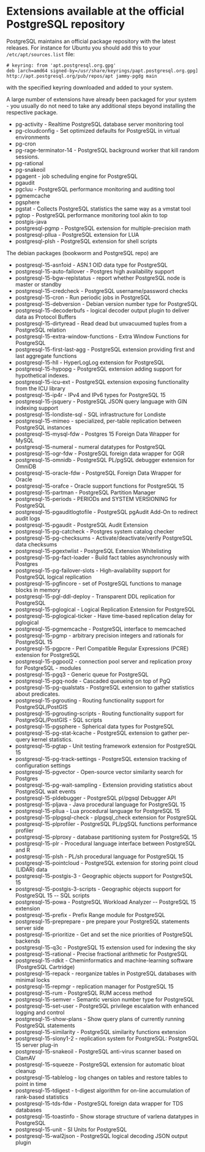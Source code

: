 # Extensions available at the official PostgreSQL repository

PostgreSQL maintains an official package repository with the latest releases. For instance for Ubuntu
you should add this to your `/etc/apt/sources.list` file:

```
# keyring: from 'apt.postgresql.org.gpg'
deb [arch=amd64 signed-by=/usr/share/keyrings/papt.postgresql.org.gpg] http://apt.postgresql.org/pub/repos/apt jammy-pgdg main
```

with the specified keyring downloaded and added to your system.

A large number of extensions have already been packaged for your system - you usually do not need
to take any additional steps beyond installing the respective package.

- pg-activity - Realtime PostgreSQL database server monitoring tool
- pg-cloudconfig - Set optimized defaults for PostgreSQL in virtual environments
- pg-cron
- pg-rage-terminator-14 - PostgreSQL background worker that kill random sessions.
- pg-rational
- pg-snakeoil
- pgagent - job scheduling engine for PostgreSQL
- pgaudit
- pgcluu - PostgreSQL performance monitoring and auditing tool
- pgmemcache
- pgsphere
- pgstat - Collects PostgreSQL statistics the same way as a vmstat tool
- pgtop - PostgreSQL performance monitoring tool akin to top
- postgis-java
- postgresql-pgmp - PostgreSQL extension for multiple-precision math
- postgresql-pllua - PostgreSQL extension for LUA
- postgresql-plsh - PostgreSQL extension for shell scripts

The debian packages (bookworm and PostgreSQL repo) are

- postgresql-15-asn1oid - ASN.1 OID data type for PostgreSQL
- postgresql-15-auto-failover - Postgres high availability support
- postgresql-15-bgw-replstatus - report whether PostgreSQL node is master or standby
- postgresql-15-credcheck - PostgreSQL username/password checks
- postgresql-15-cron - Run periodic jobs in PostgreSQL
- postgresql-15-debversion - Debian version number type for PostgreSQL
- postgresql-15-decoderbufs - logical decoder output plugin to deliver data as Protocol Buffers
- postgresql-15-dirtyread - Read dead but unvacuumed tuples from a PostgreSQL relation
- postgresql-15-extra-window-functions - Extra Window Functions for PostgreSQL
- postgresql-15-first-last-agg - PostgreSQL extension providing first and last aggregate functions
- postgresql-15-hll - HyperLogLog extension for PostgreSQL
- postgresql-15-hypopg - PostgreSQL extension adding support for hypothetical indexes.
- postgresql-15-icu-ext - PostgreSQL extension exposing functionality from the ICU library
- postgresql-15-ip4r - IPv4 and IPv6 types for PostgreSQL 15
- postgresql-15-jsquery - PostgreSQL JSON query language with GIN indexing support
- postgresql-15-londiste-sql - SQL infrastructure for Londiste
- postgresql-15-mimeo - specialized, per-table replication between PostgreSQL instances
- postgresql-15-mysql-fdw - Postgres 15 Foreign Data Wrapper for MySQL
- postgresql-15-numeral - numeral datatypes for PostgreSQL
- postgresql-15-ogr-fdw - PostgreSQL foreign data wrapper for OGR
- postgresql-15-omnidb - PostgreSQL PL/pgSQL debugger extension for OmniDB
- postgresql-15-oracle-fdw - PostgreSQL Foreign Data Wrapper for Oracle
- postgresql-15-orafce - Oracle support functions for PostgreSQL 15
- postgresql-15-partman - PostgreSQL Partition Manager
- postgresql-15-periods - PERIODs and SYSTEM VERSIONING for PostgreSQL
- postgresql-15-pgauditlogtofile - PostgreSQL pgAudit Add-On to redirect audit logs
- postgresql-15-pgaudit - PostgreSQL Audit Extension
- postgresql-15-pg-catcheck - Postgres system catalog checker
- postgresql-15-pg-checksums - Activate/deactivate/verify PostgreSQL data checksums
- postgresql-15-pgextwlist - PostgreSQL Extension Whitelisting
- postgresql-15-pg-fact-loader - Build fact tables asynchronously with Postgres
- postgresql-15-pg-failover-slots - High-availability support for PostgreSQL logical replication
- postgresql-15-pgfincore - set of PostgreSQL functions to manage blocks in memory
- postgresql-15-pgl-ddl-deploy - Transparent DDL replication for PostgreSQL
- postgresql-15-pglogical - Logical Replication Extension for PostgreSQL
- postgresql-15-pglogical-ticker - Have time-based replication delay for pglogical
- postgresql-15-pgmemcache - PostgreSQL interface to memcached
- postgresql-15-pgmp - arbitrary precision integers and rationals for PostgreSQL 15
- postgresql-15-pgpcre - Perl Compatible Regular Expressions (PCRE) extension for PostgreSQL
- postgresql-15-pgpool2 - connection pool server and replication proxy for PostgreSQL - modules
- postgresql-15-pgq3 - Generic queue for PostgreSQL
- postgresql-15-pgq-node - Cascaded queueing on top of PgQ
- postgresql-15-pg-qualstats - PostgreSQL extension to gather statistics about predicates.
- postgresql-15-pgrouting - Routing functionality support for PostgreSQL/PostGIS
- postgresql-15-pgrouting-scripts - Routing functionality support for PostgreSQL/PostGIS - SQL scripts
- postgresql-15-pgsphere - Spherical data types for PostgreSQL
- postgresql-15-pg-stat-kcache - PostgreSQL extension to gather per-query kernel statistics.
- postgresql-15-pgtap - Unit testing framework extension for PostgreSQL 15
- postgresql-15-pg-track-settings - PostgreSQL extension tracking of configuration settings
- postgresql-15-pgvector - Open-source vector similarity search for Postgres
- postgresql-15-pg-wait-sampling - Extension providing statistics about PostgreSQL wait events
- postgresql-15-pldebugger - PostgreSQL pl/pgsql Debugger API
- postgresql-15-pljava - Java procedural language for PostgreSQL 15
- postgresql-15-pllua - Lua procedural language for PostgreSQL 15
- postgresql-15-plpgsql-check - plpgsql_check extension for PostgreSQL
- postgresql-15-plprofiler - PostgreSQL PL/pgSQL functions performance profiler
- postgresql-15-plproxy - database partitioning system for PostgreSQL 15
- postgresql-15-plr - Procedural language interface between PostgreSQL and R
- postgresql-15-plsh - PL/sh procedural language for PostgreSQL 15
- postgresql-15-pointcloud - PostgreSQL extension for storing point cloud (LIDAR) data
- postgresql-15-postgis-3 - Geographic objects support for PostgreSQL 15
- postgresql-15-postgis-3-scripts - Geographic objects support for PostgreSQL 15 -- SQL scripts
- postgresql-15-powa - PostgreSQL Workload Analyzer -- PostgreSQL 15 extension
- postgresql-15-prefix - Prefix Range module for PostgreSQL
- postgresql-15-preprepare - pre prepare your PostgreSQL statements server side
- postgresql-15-prioritize - Get and set the nice priorities of PostgreSQL backends
- postgresql-15-q3c - PostgreSQL 15 extension used for indexing the sky
- postgresql-15-rational - Precise fractional arithmetic for PostgreSQL
- postgresql-15-rdkit - Cheminformatics and machine-learning software (PostgreSQL Cartridge)
- postgresql-15-repack - reorganize tables in PostgreSQL databases with minimal locks
- postgresql-15-repmgr - replication manager for PostgreSQL 15
- postgresql-15-rum - PostgreSQL RUM access method
- postgresql-15-semver - Semantic version number type for PostgreSQL
- postgresql-15-set-user - PostgreSQL privilege escalation with enhanced logging and control
- postgresql-15-show-plans - Show query plans of currently running PostgreSQL statements
- postgresql-15-similarity - PostgreSQL similarity functions extension
- postgresql-15-slony1-2 - replication system for PostgreSQL: PostgreSQL 15 server plug-in
- postgresql-15-snakeoil - PostgreSQL anti-virus scanner based on ClamAV
- postgresql-15-squeeze - PostgreSQL extension for automatic bloat cleanup
- postgresql-15-tablelog - log changes on tables and restore tables to point in time
- postgresql-15-tdigest - t-digest algorithm for on-line accumulation of rank-based statistics
- postgresql-15-tds-fdw - PostgreSQL foreign data wrapper for TDS databases
- postgresql-15-toastinfo - Show storage structure of varlena datatypes in PostgreSQL
- postgresql-15-unit - SI Units for PostgreSQL
- postgresql-15-wal2json - PostgreSQL logical decoding JSON output plugin
